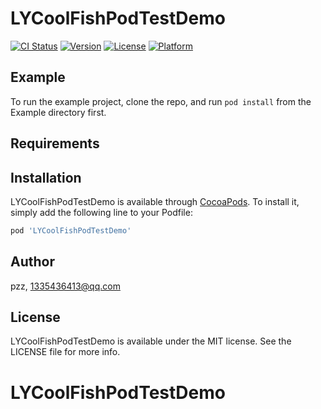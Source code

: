 # LYCoolFishPodTestDemo

[![CI Status](https://img.shields.io/travis/pzz/LYCoolFishPodTestDemo.svg?style=flat)](https://travis-ci.org/pzz/LYCoolFishPodTestDemo)
[![Version](https://img.shields.io/cocoapods/v/LYCoolFishPodTestDemo.svg?style=flat)](https://cocoapods.org/pods/LYCoolFishPodTestDemo)
[![License](https://img.shields.io/cocoapods/l/LYCoolFishPodTestDemo.svg?style=flat)](https://cocoapods.org/pods/LYCoolFishPodTestDemo)
[![Platform](https://img.shields.io/cocoapods/p/LYCoolFishPodTestDemo.svg?style=flat)](https://cocoapods.org/pods/LYCoolFishPodTestDemo)

## Example

To run the example project, clone the repo, and run `pod install` from the Example directory first.

## Requirements

## Installation

LYCoolFishPodTestDemo is available through [CocoaPods](https://cocoapods.org). To install
it, simply add the following line to your Podfile:

```ruby
pod 'LYCoolFishPodTestDemo'
```

## Author

pzz, 1335436413@qq.com

## License

LYCoolFishPodTestDemo is available under the MIT license. See the LICENSE file for more info.
# LYCoolFishPodTestDemo
